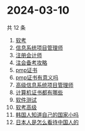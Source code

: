 # 2024-03-10

共 12 条

<!-- BEGIN -->
<!-- 最后更新时间 Sun Mar 10 2024 12:12:46 GMT+0800 (China Standard Time) -->

1. [软考](https://www.zhihu.com/search?q=软考)
1. [信息系统项目管理师](https://www.zhihu.com/search?q=信息系统项目管理师)
1. [注册会计师](https://www.zhihu.com/search?q=注册会计师)
1. [注会备考攻略](https://www.zhihu.com/search?q=注会备考攻略)
1. [pmp证书](https://www.zhihu.com/search?q=pmp证书)
1. [pmp证书有意义吗](https://www.zhihu.com/search?q=pmp证书有意义吗)
1. [高级信息系统项目管理师](https://www.zhihu.com/search?q=高级信息系统项目管理师)
1. [计算机证书都有哪些](https://www.zhihu.com/search?q=计算机证书都有哪些)
1. [软件测试](https://www.zhihu.com/search?q=软件测试)
1. [软考高级](https://www.zhihu.com/search?q=软考高级)
1. [韩国人知道自己的国家小吗](https://www.zhihu.com/search?q=韩国人知道自己的国家小吗)
1. [日本人是怎么看待中国人的](https://www.zhihu.com/search?q=日本人是怎么看待中国人的)

<!-- END -->
